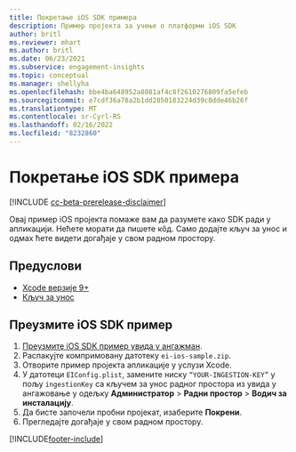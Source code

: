 ```yaml
---
title: Покретање iOS SDK примера
description: Пример пројекта за учење о платформи iOS SDK
author: britl
ms.reviewer: mhart
ms.author: britl
ms.date: 06/23/2021
ms.subservice: engagement-insights
ms.topic: conceptual
ms.manager: shellyha
ms.openlocfilehash: bbe4ba648952a8081af4c8f2610276809fa5efeb
ms.sourcegitcommit: e7cdf36a78a2b1dd2850183224d39c8dde46b26f
ms.translationtype: MT
ms.contentlocale: sr-Cyrl-RS
ms.lasthandoff: 02/16/2022
ms.locfileid: "8232860"
---
```

# <a name="run-the-ios-sdk-sample"></a>Покретање iOS SDK примера

[!INCLUDE [cc-beta-prerelease-disclaimer](includes/cc-beta-prerelease-disclaimer.md)]

Овај пример iOS пројекта помаже вам да разумете како SDK ради у апликацији. Нећете морати да пишете кôд. Само додајте кључ за унос и одмах ћете видети догађаје у свом радном простору.

## <a name="prerequisites"></a>Предуслови

- [Xcode верзије 9+](https://developer.apple.com/xcode/downloads/)
- [Кључ за унос](get-started-ios.md)

## <a name="download-the-ios-sdk-sample"></a>Преузмите iOS SDK пример

1. [Преузмите iOS SDK пример увида у ангажман](https://download.pi.dynamics.com/sdk/EI-SDKs/ei-ios-sample.zip).
1. Распакујте компримовану датотеку `ei-ios-sample.zip`.
1. Отворите пример пројекта апликације у услузи Xcode.
1. У датотеци `EIConfig.plist`, замените ниску `“YOUR-INGESTION-KEY”` у пољу `ingestionKey` са кључем за унос радног простора из увида у ангажовање у одељку **Администратор** > **Радни простор** > **Водич за инсталацију**.
1. Да бисте започели пробни пројекат, изаберите **Покрени**.
1. Прегледајте догађаје у свом радном простору.

[!INCLUDE[footer-include](../includes/footer-banner.md)]
